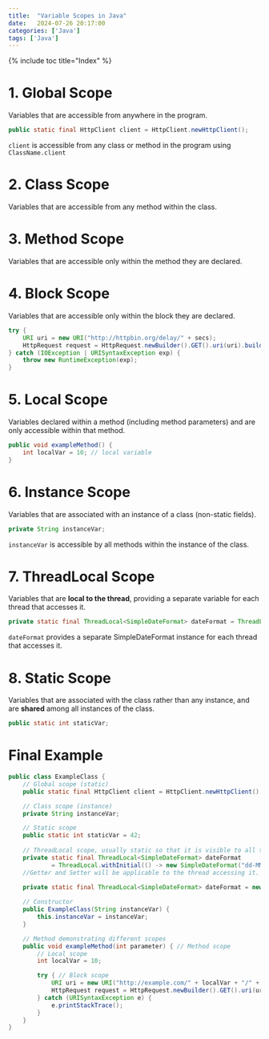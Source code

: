 ```yaml
---
title:  "Variable Scopes in Java"
date:   2024-07-26 20:17:00
categories: ['Java']
tags: ['Java']
---
```


{% include toc title="Index" %}


# 1. Global Scope
Variables that are accessible from anywhere in the program.
  ```java
public static final HttpClient client = HttpClient.newHttpClient();
```
`client` is accessible from any class or method in the program using `ClassName.client`

# 2. Class Scope
Variables that are accessible from any method within the class.

# 3. Method Scope
Variables that are accessible only within the method they are declared.

# 4. Block Scope
Variables that are accessible only within the block they are declared.
```java
try {
    URI uri = new URI("http://httpbin.org/delay/" + secs);
    HttpRequest request = HttpRequest.newBuilder().GET().uri(uri).build();
} catch (IOException | URISyntaxException exp) {
    throw new RuntimeException(exp);
}
```

# 5. Local Scope
Variables declared within a method (including method parameters) and are only accessible within that method.

```java
public void exampleMethod() {
    int localVar = 10; // local variable
}
```
# 6. Instance Scope
Variables that are associated with an instance of a class (non-static fields).
```java
private String instanceVar;
```
`instanceVar` is accessible by all methods within the instance of the class.

# 7. ThreadLocal Scope
Variables that are **local to the thread**, providing a separate variable for each thread that accesses it. 
```java
private static final ThreadLocal<SimpleDateFormat> dateFormat = ThreadLocal.withInitial(() -> new SimpleDateFormat("dd-MM-yyyy"));
```
`dateFormat` provides a separate SimpleDateFormat instance for each thread that accesses it.

# 8. Static Scope
Variables that are associated with the class rather than any instance, and are **shared** among all instances of the class.
```java
public static int staticVar;
```
# Final Example

```java
public class ExampleClass {
    // Global scope (static)
    public static final HttpClient client = HttpClient.newHttpClient();

    // Class scope (instance)
    private String instanceVar;

    // Static scope
    public static int staticVar = 42;
    
    // ThreadLocal scope, usually static so that it is visible to all threads
    private static final ThreadLocal<SimpleDateFormat> dateFormat 
            = ThreadLocal.withInitial(() -> new SimpleDateFormat("dd-MM-yyyy"));//with Supplier
    //Getter and Setter will be applicable to the thread accessing it.

    private static final ThreadLocal<SimpleDateFormat> dateFormat = new ThreadLocal<>();
    
    // Constructor
    public ExampleClass(String instanceVar) {
        this.instanceVar = instanceVar;
    }

    // Method demonstrating different scopes
    public void exampleMethod(int parameter) { // Method scope
        // Local scope
        int localVar = 10;

        try { // Block scope
            URI uri = new URI("http://example.com/" + localVar + "/" + parameter);
            HttpRequest request = HttpRequest.newBuilder().GET().uri(uri).build();
        } catch (URISyntaxException e) {
            e.printStackTrace();
        }
    }
}
```